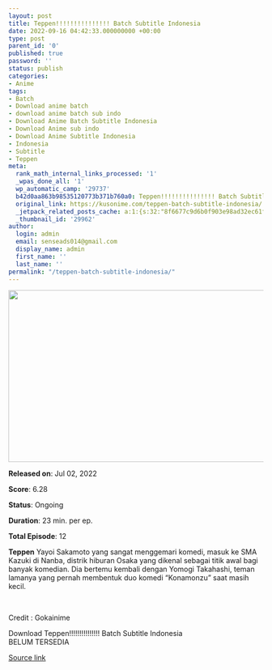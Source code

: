 ```yaml
---
layout: post
title: Teppen!!!!!!!!!!!!!!! Batch Subtitle Indonesia
date: 2022-09-16 04:42:33.000000000 +00:00
type: post
parent_id: '0'
published: true
password: ''
status: publish
categories:
- Anime
tags:
- Batch
- Download anime batch
- download anime batch sub indo
- Download Anime Batch Subtitle Indonesia
- Download Anime sub indo
- Download Anime Subtitle Indonesia
- Indonesia
- Subtitle
- Teppen
meta:
  rank_math_internal_links_processed: '1'
  _wpas_done_all: '1'
  wp_automatic_camp: '29737'
  b42d0aa863b98535120773b371b760a0: Teppen!!!!!!!!!!!!!!! Batch Subtitle Indonesia
  original_link: https://kusonime.com/teppen-batch-subtitle-indonesia/
  _jetpack_related_posts_cache: a:1:{s:32:"8f6677c9d6b0f903e98ad32ec61f8deb";a:2:{s:7:"expires";i:1663347771;s:7:"payload";a:3:{i:0;a:1:{s:2:"id";i:29879;}i:1;a:1:{s:2:"id";i:29844;}i:2;a:1:{s:2:"id";i:29842;}}}}
  _thumbnail_id: '29962'
author:
  login: admin
  email: senseads014@gmail.com
  display_name: admin
  first_name: ''
  last_name: ''
permalink: "/teppen-batch-subtitle-indonesia/"
---
```

<p><img width="604" height="340" src="{{ site.baseurl }}/assets/2022/09/Teppen-604x340.jpg" class="attachment-thumb-large size-thumb-large wp-post-image" alt="" loading="lazy" title="Teppen!!!!!!!!!!!!!!! Batch Subtitle Indonesia" srcset="https://kusonime.com/wp-content/uploads/2022/08/Teppen-604x340.jpg 604w, https://kusonime.com/wp-content/uploads/2022/08/Teppen-300x169.jpg 300w, https://kusonime.com/wp-content/uploads/2022/08/Teppen-768x432.jpg 768w, https://kusonime.com/wp-content/uploads/2022/08/Teppen-520x293.jpg 520w, https://kusonime.com/wp-content/uploads/2022/08/Teppen.jpg 1000w" sizes="(max-width: 604px) 100vw, 604px" />
<p><b>Released on</b>: Jul 02, 2022</p>
<p>
<p><b>Score</b>: 6.28</p>
<p>
<p><b>Status</b>: Ongoing</p>
<p>
<p><b>Duration</b>: 23 min. per ep.</p>
<p>
<p><b>Total Episode</b>: 12</p>
<p>
<p><strong>Teppen</strong> Yayoi Sakamoto yang sangat menggemari komedi, masuk ke SMA Kazuki di Nanba, distrik hiburan Osaka yang dikenal sebagai titik awal bagi banyak komedian. Dia bertemu kembali dengan Yomogi Takahashi, teman lamanya yang pernah membentuk duo komedi “Konamonzu” saat masih kecil.</p>
<p>
<p> </p>
<p>
<p>Credit : Gokainime</p>
<p>
<div class="smokeddl">
<div class="smokettl">Download Teppen!!!!!!!!!!!!!!! Batch Subtitle Indonesia</div>
<div class="smokeurl">BELUM TERSEDIA</div>
</div>
<p><a href="https://kusonime.com/teppen-batch-subtitle-indonesia/">Source link </a></p>
